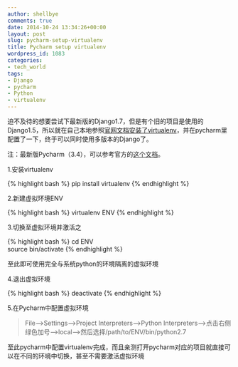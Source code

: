 ```yaml
---
author: shellbye
comments: true
date: 2014-10-24 13:34:26+00:00
layout: post
slug: pycharm-setup-virtualenv
title: Pycharm setup virtualenv
wordpress_id: 1083
categories:
- tech_world
tags:
- Django
- pycharm
- Python
- virtualenv
---
```


迫不及待的想要尝试下最新版的Django1.7，但是有个旧的项目是使用的Django1.5，所以就在自己本地参照[官网文档安装了virtualenv](https://virtualenv.pypa.io/en/latest/)，并在pycharm里配置了一下，终于可以同时使用多版本的Django了。

注：最新版Pycharm（3.4），可以参考官方的[这个文档](http://www.jetbrains.com/pycharm/webhelp/creating-virtual-environment.html)。

1.安装virtualenv

{% highlight bash %}
pip install virtualenv
{% endhighlight %}

2.新建虚拟环境ENV

{% highlight bash %}
virtualenv ENV
{% endhighlight %}

3.切换至虚拟环境并激活之

{% highlight bash %}
cd ENV    
source bin/activate
{% endhighlight %}

至此即可使用完全与系统python的环境隔离的虚拟环境

4.退出虚拟环境

{% highlight bash %}
deactivate
{% endhighlight %}

5.在Pycharm中配置虚拟环境

>File-->Settings-->Project Interpreters-->Python Interpreters-->点击右侧绿色加号-->local-->然后选择/path/to/ENV/bin/python2.7

至此pycharm中配置virtualenv完成，而且亲测打开pycharm对应的项目就直接可以在不同的环境中切换，甚至不需要激活虚拟环境

